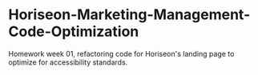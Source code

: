 # Horiseon-Marketing-Management-Code-Optimization
Homework week 01, refactoring code for Horiseon's landing page to optimize for accessibility standards.
